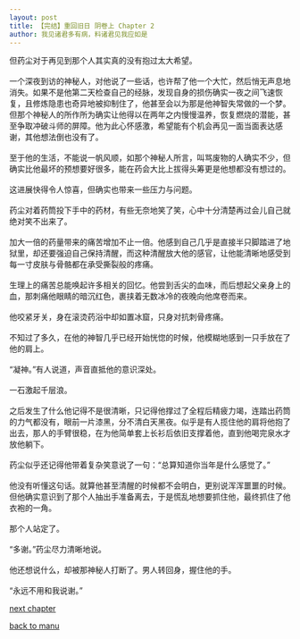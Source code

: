 ```yaml
---
layout: post
title: 【完结】重回旧日 阴卷上 Chapter 2
author: 我见诸君多有病，料诸君见我应如是
---
```




但药尘对于再见到那个人其实真的没有抱过太大希望。<br><br>一个深夜到访的神秘人，对他说了一些话，也许帮了他一个大忙，然后悄无声息地消失。如果不是他第二天检查自己的经脉，发现自身的损伤确实一夜之间飞速恢复，且修炼隐患也奇异地被抑制住了，他甚至会以为那是他神智失常做的一个梦。但那个神秘人的所作所为确实让他得以在两年之内慢慢温养，恢复燃烧的潜能，甚至争取冲破斗师的屏障。他为此心怀感激，希望能有个机会再见一面当面表达感谢，其他想法倒也没有了。<br><br>至于他的生活，不能说一帆风顺，如那个神秘人所言，叫骂废物的人确实不少，但确实比他最坏的预想要好很多，能在药会大比上拔得头筹更是他想都没有想过的。<br><br>这进展快得令人惊喜，但确实也带来一些压力与问题。<br><br>药尘对着药筒投下手中的药材，有些无奈地笑了笑，心中十分清楚再过会儿自己就绝对笑不出来了。<br><br>加大一倍的药量带来的痛苦增加不止一倍。他感到自己几乎是直接半只脚踏进了地狱里，却还要强迫自己保持清醒，而这种清醒放大他的感官，让他能清晰地感受到每一寸皮肤与骨骼都在承受撕裂般的疼痛。<br><br>生理上的痛苦总能唤起许多相关的回忆。他尝到舌尖的血味，而后想起父亲身上的血，那刺痛他眼睛的暗沉红色，裹挟着无数冰冷的夜晚向他席卷而来。<br><br>他咬紧牙关，身在滚烫药浴中却如置冰窟，只身对抗刺骨疼痛。<br><br>不知过了多久，在他的神智几乎已经开始恍惚的时候，他模糊地感到一只手放在了他的肩上。<br><br>“凝神。”有人说道，声音直抵他的意识深处。<br><br>一石激起千层浪。<br><br>之后发生了什么他记得不是很清晰，只记得他撑过了全程后精疲力竭，连踏出药筒的力气都没有，眼前一片漆黑，分不清白天黑夜。似乎是有人揽住他的肩将他抱了出去，那人的手臂很稳，在为他简单套上长衫后依旧支撑着他，直到他喝完泉水才放他躺下。<br><br>药尘似乎还记得他带着复杂笑意说了一句：“总算知道你当年是什么感觉了。”<br><br>他没有听懂这句话。就算他甚至清醒的时候都不会明白，更别说浑浑噩噩的时候。但他确实意识到了那个人抽出手准备离去，于是慌乱地想要抓住他，最终抓住了他衣袍的一角。<br><br>那个人站定了。<br><br>“多谢。”药尘尽力清晰地说。<br><br>他还想说什么，却被那神秘人打断了。男人转回身，握住他的手。<br><br>“永远不用和我说谢。”

[next chapter](https://allforyanchen.github.io/2020/07/19/post-39-sub-3-chapter-3.html)

[back to manu](https://allforyanchen.github.io/2020/07/19/post-39.html)
